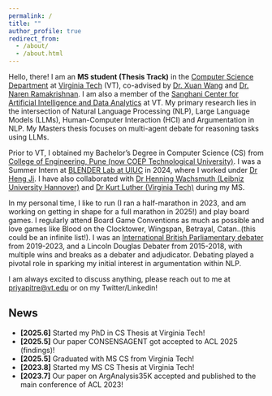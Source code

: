 ```yaml
---
permalink: /
title: ""
author_profile: true
redirect_from: 
  - /about/
  - /about.html
---
```


Hello, there! I am an **MS student (Thesis Track)** in the [Computer Science Department](https://cs.vt.edu/) at [Virginia Tech](https://cs.vt.edu) (VT), co-advised by [Dr. Xuan Wang](https://xuanwang91.github.io/) and [Dr. Naren Ramakrishnan](https://sanghani.cs.vt.edu/person/naren-ramakrishnan/). I am also a member of the [Sanghani Center for Artificial Intelligence and Data Analytics](https://sanghani.cs.vt.edu/) at VT. My primary research lies in the intersection of Natural Language Processing (NLP), Large Language Models (LLMs), Human-Computer Interaction (HCI) and Argumentation in NLP. My Masters thesis focuses on multi-agent debate for reasoning tasks using LLMs. 

Prior to VT, I obtained my Bachelor’s Degree in Computer Science (CS) from [College of Engineering, Pune (now COEP Technological University)](https://www.coeptech.ac.in/). I was a Summer Intern at [BLENDER Lab at UIUC](https://blender.cs.illinois.edu/) in 2024, where I worked under [Dr Heng Ji](https://blender.cs.illinois.edu/hengji.html). I have also collaborated with [Dr Henning Wachsmuth (Leibniz University Hannover)](https://www.ai.uni-hannover.de/en/institute/staff/henning-wachsmuth) and [Dr Kurt Luther (Virginia Tech)](https://crowd.cs.vt.edu/kurt-luther/) during my MS. 

In my personal time, I like to run (I ran a half-marathon in 2023, and am working on getting in shape for a full marathon in 2025!) and play board games. I regularly attend Board Game Conventions as much as possible and love games like Blood on the Clocktower, Wingspan, Betrayal, Catan..(this could be an infinite list!). I was an [International British Parliamentary debater](/files/debate_resume.pdf) from 2019-2023, and a Lincoln Douglas Debater from 2015-2018, with multiple wins and breaks as a debater and adjudicator. Debating played a pivotal role in sparking my initial interest in argumentation within NLP. 

I am always excited to discuss anything, please reach out to me at priyapitre@vt.edu or on my Twitter/Linkedin! 


## News
* **[2025.6]** Started my PhD in CS Thesis at Virginia Tech!
* **[2025.5]** Our paper CONSENSAGENT got accepted to ACL 2025 (findings)!  
* **[2025.5]** Graduated with MS CS from Virginia Tech!  
* **[2023.8]** Started my MS CS Thesis at Virginia Tech!  
* **[2023.7]** Our paper on ArgAnalysis35K accepted and published to the main conference of ACL 2023! 
